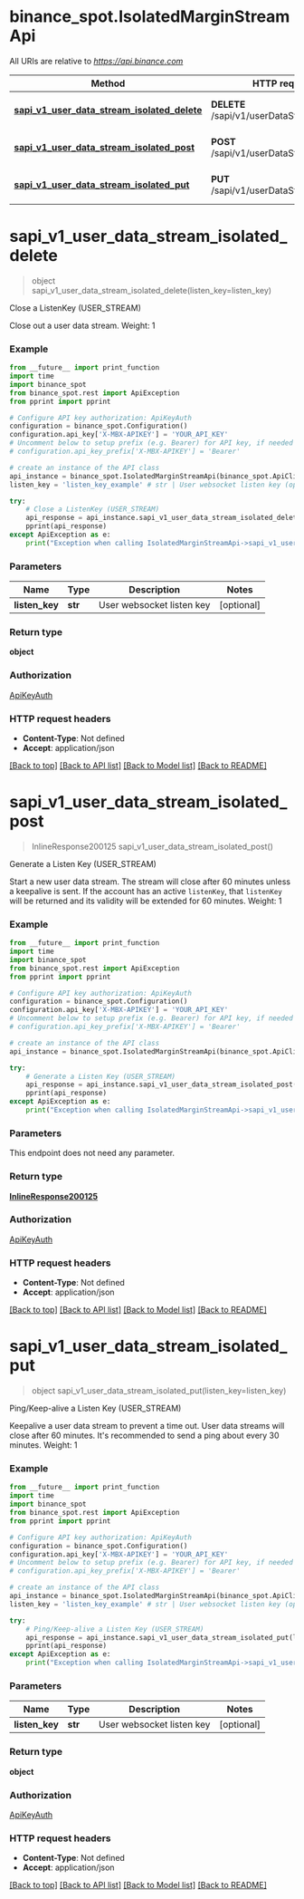 # binance_spot.IsolatedMarginStreamApi

All URIs are relative to *https://api.binance.com*

Method | HTTP request | Description
------------- | ------------- | -------------
[**sapi_v1_user_data_stream_isolated_delete**](IsolatedMarginStreamApi.md#sapi_v1_user_data_stream_isolated_delete) | **DELETE** /sapi/v1/userDataStream/isolated | Close a ListenKey (USER_STREAM)
[**sapi_v1_user_data_stream_isolated_post**](IsolatedMarginStreamApi.md#sapi_v1_user_data_stream_isolated_post) | **POST** /sapi/v1/userDataStream/isolated | Generate a Listen Key (USER_STREAM)
[**sapi_v1_user_data_stream_isolated_put**](IsolatedMarginStreamApi.md#sapi_v1_user_data_stream_isolated_put) | **PUT** /sapi/v1/userDataStream/isolated | Ping/Keep-alive a Listen Key (USER_STREAM)

# **sapi_v1_user_data_stream_isolated_delete**
> object sapi_v1_user_data_stream_isolated_delete(listen_key=listen_key)

Close a ListenKey (USER_STREAM)

Close out a user data stream.  Weight: 1

### Example
```python
from __future__ import print_function
import time
import binance_spot
from binance_spot.rest import ApiException
from pprint import pprint

# Configure API key authorization: ApiKeyAuth
configuration = binance_spot.Configuration()
configuration.api_key['X-MBX-APIKEY'] = 'YOUR_API_KEY'
# Uncomment below to setup prefix (e.g. Bearer) for API key, if needed
# configuration.api_key_prefix['X-MBX-APIKEY'] = 'Bearer'

# create an instance of the API class
api_instance = binance_spot.IsolatedMarginStreamApi(binance_spot.ApiClient(configuration))
listen_key = 'listen_key_example' # str | User websocket listen key (optional)

try:
    # Close a ListenKey (USER_STREAM)
    api_response = api_instance.sapi_v1_user_data_stream_isolated_delete(listen_key=listen_key)
    pprint(api_response)
except ApiException as e:
    print("Exception when calling IsolatedMarginStreamApi->sapi_v1_user_data_stream_isolated_delete: %s\n" % e)
```

### Parameters

Name | Type | Description  | Notes
------------- | ------------- | ------------- | -------------
 **listen_key** | **str**| User websocket listen key | [optional] 

### Return type

**object**

### Authorization

[ApiKeyAuth](../README.md#ApiKeyAuth)

### HTTP request headers

 - **Content-Type**: Not defined
 - **Accept**: application/json

[[Back to top]](#) [[Back to API list]](../README.md#documentation-for-api-endpoints) [[Back to Model list]](../README.md#documentation-for-models) [[Back to README]](../README.md)

# **sapi_v1_user_data_stream_isolated_post**
> InlineResponse200125 sapi_v1_user_data_stream_isolated_post()

Generate a Listen Key (USER_STREAM)

Start a new user data stream. The stream will close after 60 minutes unless a keepalive is sent. If the account has an active `listenKey`, that `listenKey` will be returned and its validity will be extended for 60 minutes.  Weight: 1

### Example
```python
from __future__ import print_function
import time
import binance_spot
from binance_spot.rest import ApiException
from pprint import pprint

# Configure API key authorization: ApiKeyAuth
configuration = binance_spot.Configuration()
configuration.api_key['X-MBX-APIKEY'] = 'YOUR_API_KEY'
# Uncomment below to setup prefix (e.g. Bearer) for API key, if needed
# configuration.api_key_prefix['X-MBX-APIKEY'] = 'Bearer'

# create an instance of the API class
api_instance = binance_spot.IsolatedMarginStreamApi(binance_spot.ApiClient(configuration))

try:
    # Generate a Listen Key (USER_STREAM)
    api_response = api_instance.sapi_v1_user_data_stream_isolated_post()
    pprint(api_response)
except ApiException as e:
    print("Exception when calling IsolatedMarginStreamApi->sapi_v1_user_data_stream_isolated_post: %s\n" % e)
```

### Parameters
This endpoint does not need any parameter.

### Return type

[**InlineResponse200125**](InlineResponse200125.md)

### Authorization

[ApiKeyAuth](../README.md#ApiKeyAuth)

### HTTP request headers

 - **Content-Type**: Not defined
 - **Accept**: application/json

[[Back to top]](#) [[Back to API list]](../README.md#documentation-for-api-endpoints) [[Back to Model list]](../README.md#documentation-for-models) [[Back to README]](../README.md)

# **sapi_v1_user_data_stream_isolated_put**
> object sapi_v1_user_data_stream_isolated_put(listen_key=listen_key)

Ping/Keep-alive a Listen Key (USER_STREAM)

Keepalive a user data stream to prevent a time out. User data streams will close after 60 minutes. It's recommended to send a ping about every 30 minutes.  Weight: 1

### Example
```python
from __future__ import print_function
import time
import binance_spot
from binance_spot.rest import ApiException
from pprint import pprint

# Configure API key authorization: ApiKeyAuth
configuration = binance_spot.Configuration()
configuration.api_key['X-MBX-APIKEY'] = 'YOUR_API_KEY'
# Uncomment below to setup prefix (e.g. Bearer) for API key, if needed
# configuration.api_key_prefix['X-MBX-APIKEY'] = 'Bearer'

# create an instance of the API class
api_instance = binance_spot.IsolatedMarginStreamApi(binance_spot.ApiClient(configuration))
listen_key = 'listen_key_example' # str | User websocket listen key (optional)

try:
    # Ping/Keep-alive a Listen Key (USER_STREAM)
    api_response = api_instance.sapi_v1_user_data_stream_isolated_put(listen_key=listen_key)
    pprint(api_response)
except ApiException as e:
    print("Exception when calling IsolatedMarginStreamApi->sapi_v1_user_data_stream_isolated_put: %s\n" % e)
```

### Parameters

Name | Type | Description  | Notes
------------- | ------------- | ------------- | -------------
 **listen_key** | **str**| User websocket listen key | [optional] 

### Return type

**object**

### Authorization

[ApiKeyAuth](../README.md#ApiKeyAuth)

### HTTP request headers

 - **Content-Type**: Not defined
 - **Accept**: application/json

[[Back to top]](#) [[Back to API list]](../README.md#documentation-for-api-endpoints) [[Back to Model list]](../README.md#documentation-for-models) [[Back to README]](../README.md)

